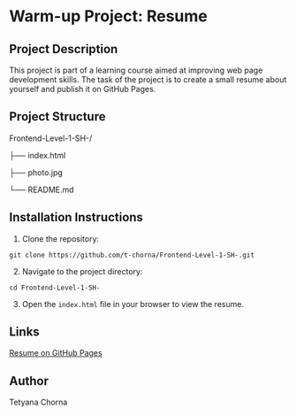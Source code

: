 # Warm-up Project: Resume

## Project Description

This project is part of a learning course aimed at improving web page development skills. The task of the project is to create a small resume about yourself and publish it on GitHub Pages.

## Project Structure

Frontend-Level-1-SH-/

├── index.html

├── photo.jpg

└── README.md

## Installation Instructions

1. Clone the repository:

`git clone https://github.com/t-chorna/Frontend-Level-1-SH-.git`

2. Navigate to the project directory:

`cd Frontend-Level-1-SH-`

3. Open the `index.html` file in your browser to view the resume.

## Links

[Resume on GitHub Pages](t-chorna.github.io/Frontend-Level-1-SH-/)

## Author

Tetyana Chorna
